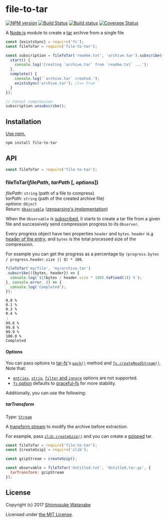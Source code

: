 # file-to-tar

[![NPM version](https://img.shields.io/npm/v/file-to-tar.svg)](https://www.npmjs.com/package/file-to-tar)
[![Build Status](https://travis-ci.org/shinnn/file-to-tar.svg?branch=master)](https://travis-ci.org/shinnn/file-to-tar)
[![Build status](https://ci.appveyor.com/api/projects/status/lvk0mredvv0ovinw/branch/master?svg=true)](https://ci.appveyor.com/project/ShinnosukeWatanabe/file-to-tar/branch/master)
[![Coverage Status](https://img.shields.io/coveralls/shinnn/file-to-tar.svg)](https://coveralls.io/github/shinnn/file-to-tar?branch=master)

A [Node.js](https://nodejs.org/) module to create a [tar](https://www.gnu.org/software/tar/manual/html_node/Standard.html) archive from a single file

```javascript
const {existsSync} = require('fs');
const fileToTar = require('file-to-tar');

const subscription = fileToTar('readme.txt', 'archive.tar').subscribe({
  start() {
    console.log('Creating `archive.tar` from `readme.txt` ...');
  },
  complete() {
    console.log('`archive.tar` created.');
    existsSync('archive.tar'); //=> true
  }
});

// Cancel compression
subscription.unsubscribe();
```

## Installation

[Use npm.](https://docs.npmjs.com/cli/install)

```
npm install file-to-tar
```

## API

```javascript
const fileToTar = require('file-to-tar');
```

### fileToTar(*filePath*, *tarPath* [, *options*])

*filePath*: `string` (path of a file to compress)  
*tarPath*: `string` (path of the created archive file)  
*options*: `Object`  
Return: [`Observable`](https://tc39.github.io/proposal-observable/#observable) ([zenparsing's implementation](https://github.com/zenparsing/zen-observable))

When the `Observable` is [subscribed](https://tc39.github.io/proposal-observable/#observable-prototype-subscribe), it starts to create a tar file from a given file and successively send compression progress to its `Observer`.

Every progress object have two properties `header` and `bytes`. `header` is [a header of the entry](https://github.com/mafintosh/tar-stream#headers), and `bytes` is the total processed size of the compression.

For example you can get the progress as a percentage by `(progress.bytes / progress.header.size || 0) * 100`.

```javascript
fileToTar('my/file', 'my/archive.tar')
.subscribe(({bytes, header}) => {
  console.log(`${(bytes / header.size * 100).toFixed(1)} %`);
}, console.error, () => {
  console.log('Completed');
});
```

```
0.0 %
0.1 %
0.3 %
0.4 %
︙
99.6 %
99.8 %
99.9 %
100.0 %
Completed
```

#### Options

You can pass options to [tar-fs](https://github.com/mafintosh/tar-fs)'s [`pack()`](https://github.com/mafintosh/tar-fs/blob/v1.15.3/index.js#L61) method and [`fs.createReadStream()`](https://nodejs.org/api/fs.html#fs_fs_createreadstream_path_options). Note that:

* [`entries`](https://github.com/mafintosh/tar-fs/blob/v1.15.3/index.js#L69), [`strip`](https://github.com/mafintosh/tar-fs/blob/v1.15.3/index.js#L76), [`filter` and `ignore`](https://github.com/mafintosh/tar-fs/blob/v1.15.3/index.js#L66) options are not supported.
* [`fs` option](https://github.com/mafintosh/tar-fs/blob/v1.15.3/index.js#L65) defaults to [graceful-fs](https://github.com/isaacs/node-graceful-fs) for more stability.

Additionally, you can use the following:

##### tarTransform

Type: [`Stream`](https://nodejs.org/api/stream.html#stream_stream)

A [transform stream](https://nodejs.org/api/stream.html#stream_class_stream_transform) to modify the archive before extraction.

For example, pass [`zlib.createGzip()`](https://nodejs.org/api/zlib.html#zlib_zlib_creategzip_options) and you can create a [gzipped](https://tools.ietf.org/html/rfc1952) tar.

```javascript
const fileToTar = require('file-to-tar');
const {createGzip} = require('zlib');

const gzipStream = createGzip();

const observable = fileToTar('Untitled.txt', 'Untitled.tar.gz', {
  tarTransform: gzipStream
});
```

## License

Copyright (c) 2017 [Shinnosuke Watanabe](https://github.com/shinnn)

Licensed under [the MIT License](./LICENSE).
